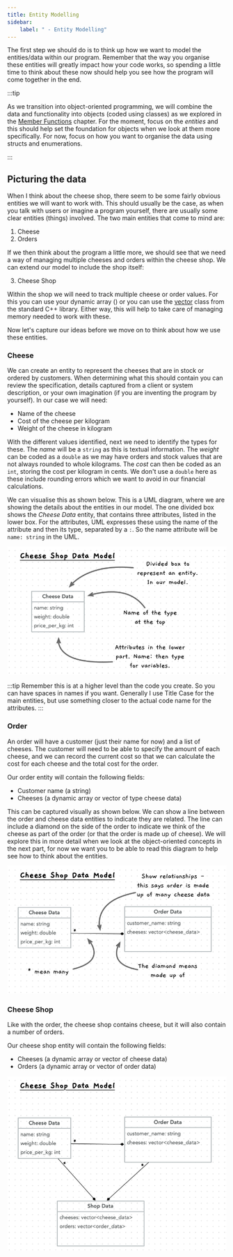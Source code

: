 ```yaml
---
title: Entity Modelling
sidebar:
    label: " - Entity Modelling"
---
```


The first step we should do is to think up how we want to model the entities/data within our program. Remember that the way you organise these entities will greatly impact how your code works, so spending a little time to think about these now should help you see how the program will come together in the end.

:::tip

As we transition into object-oriented programming, we will combine the data and functionality into objects (coded using classes) as we explored in the [Member Functions](/book/part-2-organised-code/7-member-functions/0-overview) chapter. For the moment, focus on the *entities* and this should help set the foundation for objects when we look at them more specifically. For now, focus on how you want to organise the data using structs and enumerations.

:::

## Picturing the data

When I think about the cheese shop, there seem to be some fairly obvious entities we will want to work with. This should usually be the case, as when you talk with users or imagine a program yourself, there are usually some clear entities (things) involved. The two main entities that come to mind are:

1. Cheese
2. Orders

If we then think about the program a little more, we should see that we need a way of managing multiple cheeses and orders within the cheese shop. We can extend our model to include the shop itself:

3. Cheese Shop

Within the shop we will need to track multiple cheese or order values. For this you can use your dynamic array () or you can use the [vector](/book/part-2-organised-code/10-project/0-panorama/4-cpp-utilities/#vector) class from the standard C++ library. Either way, this will help to take care of managing memory needed to work with these.

Now let's capture our ideas before we move on to think about how we use these entities.

### Cheese

We can create an entity to represent the cheeses that are in stock or ordered by customers. When determining what this should contain you can review the specification, details captured from a client or system description, or your own imagination (if you are inventing the program by yourself). In our case we will need:

- Name of the cheese
- Cost of the cheese per kilogram
- Weight of the cheese in kilogram

With the different values identified, next we need to identify the types for these. The *name* will be a `string` as this is textual information. The *weight* can be coded as a `double` as we may have orders and stock values that are not always rounded to whole kilograms. The *cost* can then be coded as an `int`, storing the cost per kilogram in cents. We don't use a `double` here as these include rounding errors which we want to avoid in our financial calculations.

We can visualise this as shown below. This is a UML diagram, where we are showing the details about the entities in our model. The one divided box shows the *Cheese Data* entity, that contains three attributes, listed in the lower box. For the attributes, UML expresses these using the name of the attribute and then its type, separated by a `:`. So the name attribute will be `name: string` in the UML.

![Visual version of the model](./images/cheese-data-model.png)

:::tip
Remember this is at a higher level than the code you create. So you can have spaces in names if you want. Generally I use Title Case for the main entities, but use something closer to the actual code name for the attributes.
:::

### Order

An order will have a customer (just their name for now) and a list of cheeses. The customer will need to be able to specify the amount of each cheese, and we can record the current cost so that we can calculate the cost for each cheese and the total cost for the order.

Our order entity will contain the following fields:

- Customer name (a string)
- Cheeses (a dynamic array or vector of type cheese data)

This can be captured visually as shown below. We can show a line between the order and cheese data entities to indicate they are related. The line can include a diamond on the side of the order to indicate we think of the cheese as part of the order (or that the order is made up of cheese). We will explore this in more detail when we look at the object-oriented concepts in the next part, for now we want you to be able to read this diagram to help see how to think about the entities.

![Visual version of the model with order added](./images/cheese-data-model-1.png)

### Cheese Shop

Like with the order, the cheese shop contains cheese, but it will also contain a number of orders.

Our cheese shop entity will contain the following fields:

- Cheeses (a dynamic array or vector of cheese data)
- Orders (a dynamic array or vector of order data)

![Visual version of the model with shop data added](./images/cheese-data-model-2.png)
